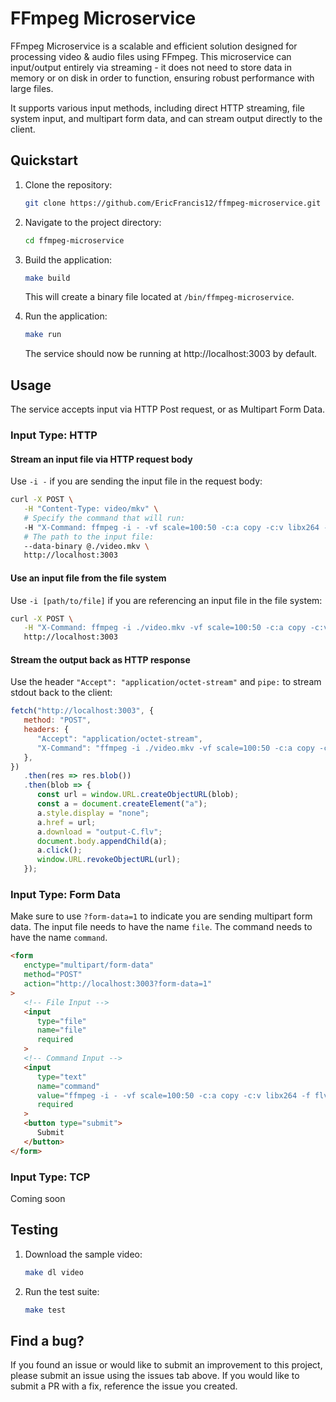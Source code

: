 # FFmpeg Microservice

FFmpeg Microservice is a scalable and efficient solution designed for processing video & audio files using FFmpeg. This microservice can input/output entirely via streaming - it does not need to store data in memory or on disk in order to function, ensuring robust performance with large files.

It supports various input methods, including direct HTTP streaming, file system input, and multipart form data, and can stream output directly to the client.

## Quickstart

1. Clone the repository:
   
   ```bash
   git clone https://github.com/EricFrancis12/ffmpeg-microservice.git
   ```

2. Navigate to the project directory:
   
   ```bash
   cd ffmpeg-microservice
   ```

3. Build the application:
 
   ```bash
   make build
   ```

   This will create a binary file located at  `/bin/ffmpeg-microservice`.

4. Run the application:
   
   ```bash
   make run
   ```

   The service should now be running at http://localhost:3003 by default.


## Usage

The service accepts input via HTTP Post request, or as Multipart Form Data.

### Input Type: HTTP

#### Stream an input file via HTTP request body

Use `-i -` if you are sending the input file in the request body:

```bash
curl -X POST \
   -H "Content-Type: video/mkv" \
   # Specify the command that will run:
   -H "X-Command: ffmpeg -i - -vf scale=100:50 -c:a copy -c:v libx264 -f flv ./output-A.flv" \
   # The path to the input file:
   --data-binary @./video.mkv \
   http://localhost:3003
```

#### Use an input file from the file system

Use `-i [path/to/file]` if you are referencing an input file in the file system:

```bash
curl -X POST \
   -H "X-Command: ffmpeg -i ./video.mkv -vf scale=100:50 -c:a copy -c:v libx264 -f flv ./output-B.flv" \
   http://localhost:3003
```

#### Stream the output back as HTTP response

Use the header `"Accept": "application/octet-stream"` and `pipe:` to stream stdout back to the client:

```javascript
fetch("http://localhost:3003", {
   method: "POST",
   headers: {
      "Accept": "application/octet-stream",
      "X-Command": "ffmpeg -i ./video.mkv -vf scale=100:50 -c:a copy -c:v libx264 -f flv pipe:",
   },
})
   .then(res => res.blob())
   .then(blob => {
      const url = window.URL.createObjectURL(blob);
      const a = document.createElement("a");
      a.style.display = "none";
      a.href = url;
      a.download = "output-C.flv";
      document.body.appendChild(a);
      a.click();
      window.URL.revokeObjectURL(url);
   });
```


### Input Type: Form Data

Make sure to use `?form-data=1` to indicate you are sending multipart form data.
The input file needs to have the name `file`.
The command needs to have the name `command`.

```html
<form
   enctype="multipart/form-data"
   method="POST"
   action="http://localhost:3003?form-data=1"
>
   <!-- File Input -->
   <input
      type="file"
      name="file"
      required
   >
   <!-- Command Input -->
   <input
      type="text"
      name="command"
      value="ffmpeg -i - -vf scale=100:50 -c:a copy -c:v libx264 -f flv ./output-D.flv"
      required
   >
   <button type="submit">
      Submit
   </button>
</form>
```


### Input Type: TCP
Coming soon


## Testing

1. Download the sample video:
   
   ```bash
   make dl video
   ```

2. Run the test suite:

   ```bash
   make test
   ```


## Find a bug?
If you found an issue or would like to submit an improvement to this project, please submit an issue using the issues tab above. If you would like to submit a PR with a fix, reference the issue you created.

